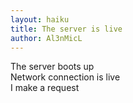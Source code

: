 ```yaml
---
layout: haiku
title: The server is live
author: Al3nMicL
---
```


The server boots up <br>
Network connection is live <br>
I make a request <br>